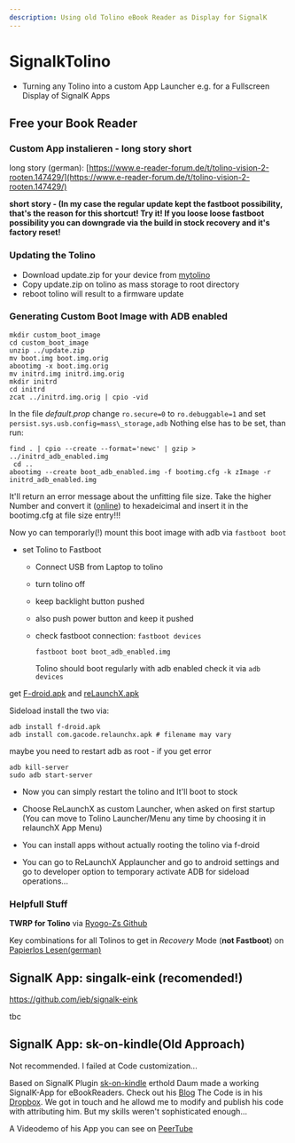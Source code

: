 ```yaml
---
description: Using old Tolino eBook Reader as Display for SignalK
---
```


# SignalkTolino

* Turning any Tolino into a custom App Launcher e.g. for a Fullscreen Display of SignalK Apps

## Free your Book Reader 

### Custom App instalieren - long story short

long story \(german\): [https://www.e-reader-forum.de/t/tolino-vision-2-rooten.147429/](https://www.e-reader-forum.de/t/tolino-vision-2-rooten.147429/)

**short story - \(In my case the regular update kept the fastboot possibility, that's the reason for this shortcut! Try it! If you loose loose fastboot possibility you can downgrade via the build in stock recovery and it's factory reset!**

### Updating the Tolino 

* Download update.zip for your device from [mytolino](https://mytolino.de/software-updates/)
* Copy update.zip on tolino as mass storage to root directory
* reboot tolino will result to a firmware update

### Generating Custom Boot Image with ADB enabled

```text
mkdir custom_boot_image
cd custom_boot_image
unzip ../update.zip
mv boot.img boot.img.orig
abootimg -x boot.img.orig
mv initrd.img initrd.img.orig
mkdir initrd
cd initrd
zcat ../initrd.img.orig | cpio -vid
```

In the file  *default.prop* change `ro.secure=0` to `ro.debuggable=1` and set `persist.sys.usb.config=mass\_storage,adb` Nothing else has to be set, than run:

```text
find . | cpio --create --format='newc' | gzip > ../initrd_adb_enabled.img
 cd ..
abootimg --create boot_adb_enabled.img -f bootimg.cfg -k zImage -r initrd_adb_enabled.img
```

It'll return an error message about the unfitting file size. Take the higher Number and convert it ([online](www.rapidtables.com)) to hexadeicimal and insert it in the bootimg.cfg at file size entry!!!

Now yo can temporarly\(!\) mount this boot image with adb via `fastboot boot`

* set Tolino to Fastboot
  * Connect USB from Laptop to tolino
  * turn tolino off
  * keep backlight button pushed
  * also push power button and keep it pushed
  * check fastboot connection: `fastboot devices`

    ```text
    fastboot boot boot_adb_enabled.img
    ```

    Tolino should boot regularly with adb enabled check it via `adb devices`

get [F-droid.apk](https://f-droid.org) and [reLaunchX.apk](https://f-droid.org/de/packages/com.gacode.relaunchx/)

Sideload install the two via:

```text
adb install f-droid.apk
adb install com.gacode.relaunchx.apk # filename may vary
```

maybe you need to restart adb as root - if you get error

```text
adb kill-server
sudo adb start-server
```

* Now you can simply restart the tolino and It'll boot to stock

* Choose ReLaunchX as custom Launcher, when asked on first startup \(You can move to Tolino Launcher/Menu any time by choosing it in relaunchX App Menu\)

* You can install apps without actually rooting the tolino via f-droid

* You can go to ReLaunchX Applauncher and go to android settings and go to developer option to temporary activate ADB for sideload operations...

### Helpfull Stuff 

**TWRP for Tolino** via [Ryogo-Zs Github](https://github.com/Ryogo-Z/tolino_ntx_6sl_twrp/releases/)

Key combinations for all Tolinos to get in *Recovery* Mode (**not Fastboot**) on [Papierlos Lesen(german)](https://papierlos-lesen.de/faq/wie-laesst-sich-der-tolino-in-den-recoverymodus-versetzen/) 

## SignalK App: singalk-eink (recomended!)

https://github.com/ieb/signalk-eink

tbc

## SignalK App: sk-on-kindle(Old Approach)

Not recommended. I failed at Code customization...

Based on SignalK Plugin [sk-on-kindle](https://www.npmjs.com/paSignalkTolinockage/@digitalyacht/sk-on-kindle) erthold  Daum made a working SignalK-App for eBookReaders. Check out his [Blog](https://projekt-kiri.blogspot.com/2018/12/loch-allmahlich-wird-es-zeit-kiri.html) The Code is in his [Dropbox](https://www.dropbox.com/s/pfmssxxjzkpzd5b/kindle.zip?dl=0). We got in touch and he allowd me to modify and publish his code with attributing him. But my skills weren't sophisticated enough...

A Videodemo of his App you can see on [PeerTube](https://diode.zone/videos/watch/b4ac9ba3-72aa-4756-ad32-c580ba9d221c)



